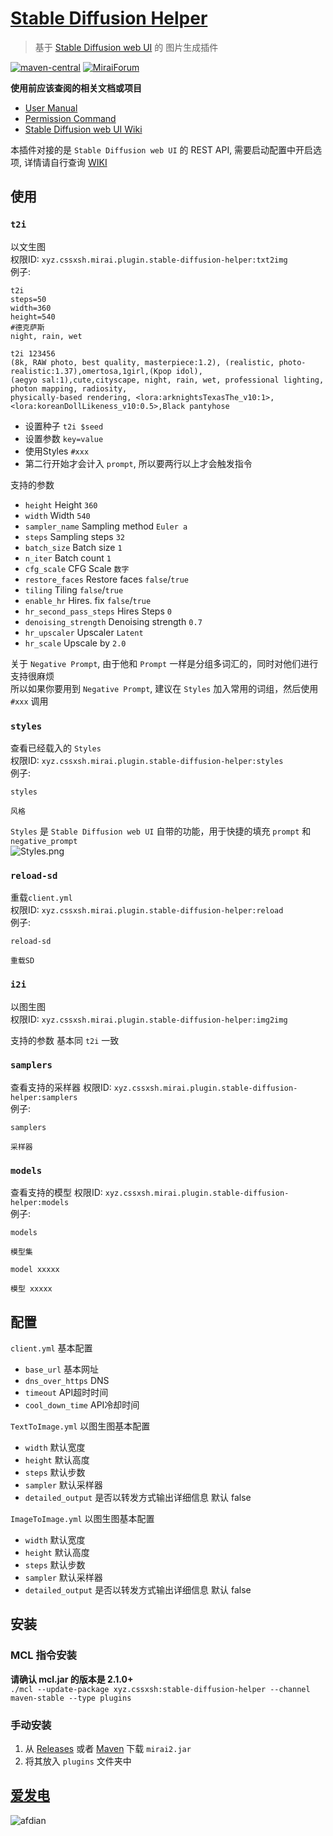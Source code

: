 # [Stable Diffusion Helper](https://github.com/cssxsh/stable-diffusion-helper)

> 基于 [Stable Diffusion web UI](https://github.com/AUTOMATIC1111/stable-diffusion-webui) 的 图片生成插件

[![maven-central](https://img.shields.io/maven-central/v/xyz.cssxsh/stable-diffusion-helper)](https://search.maven.org/artifact/xyz.cssxsh/stable-diffusion-helper)
[![MiraiForum](https://img.shields.io/badge/post-on%20MiraiForum-yellow)](https://mirai.mamoe.net/topic/1657)

**使用前应该查阅的相关文档或项目**

*   [User Manual](https://github.com/mamoe/mirai/blob/dev/docs/UserManual.md)
*   [Permission Command](https://github.com/mamoe/mirai/blob/dev/mirai-console/docs/BuiltInCommands.md#permissioncommand)
*   [Stable Diffusion web UI Wiki](https://github.com/AUTOMATIC1111/stable-diffusion-webui/wiki/API)

本插件对接的是 `Stable Diffusion web UI` 的 REST API, 需要启动配置中开启选项, 详情请自行查询 [WIKI](https://github.com/AUTOMATIC1111/stable-diffusion-webui/wiki/API)  

## 使用

### `t2i`

以文生图  
权限ID: `xyz.cssxsh.mirai.plugin.stable-diffusion-helper:txt2img`  
例子:
```log
t2i 
steps=50
width=360
height=540
#德克萨斯
night, rain, wet
```
```log
t2i 123456
(8k, RAW photo, best quality, masterpiece:1.2), (realistic, photo-realistic:1.37),omertosa,1girl,(Kpop idol), 
(aegyo sal:1),cute,cityscape, night, rain, wet, professional lighting, photon mapping, radiosity, 
physically-based rendering, <lora:arknightsTexasThe_v10:1>, <lora:koreanDollLikeness_v10:0.5>,Black pantyhose
```

* 设置种子 `t2i $seed`
* 设置参数 `key=value`
* 使用Styles `#xxx`
* 第二行开始才会计入 `prompt`, 所以要两行以上才会触发指令

支持的参数 
* `height` Height `360`
* `width` Width `540`
* `sampler_name` Sampling method `Euler a`
* `steps` Sampling steps `32`
* `batch_size` Batch size `1`
* `n_iter` Batch count `1`
* `cfg_scale` CFG Scale `数字`
* `restore_faces` Restore faces `false`/`true`
* `tiling` Tiling `false`/`true`
* `enable_hr` Hires. fix `false`/`true`
* `hr_second_pass_steps` Hires Steps `0`
* `denoising_strength` Denoising strength `0.7`
* `hr_upscaler` Upscaler `Latent`
* `hr_scale` Upscale by `2.0`

关于 `Negative Prompt`, 由于他和 `Prompt` 一样是分组多词汇的，同时对他们进行支持很麻烦  
所以如果你要用到 `Negative Prompt`, 建议在 `Styles` 加入常用的词组，然后使用 `#xxx` 调用

### `styles`

查看已经载入的 `Styles`  
权限ID: `xyz.cssxsh.mirai.plugin.stable-diffusion-helper:styles`  
例子:
```log
styles 
```
```log
风格 
```

`Styles` 是 `Stable Diffusion web UI` 自带的功能，用于快捷的填充 `prompt` 和 `negative_prompt`  
![Styles.png](.github/Styles.png)

### `reload-sd`

重载`client.yml`  
权限ID: `xyz.cssxsh.mirai.plugin.stable-diffusion-helper:reload`  
例子:
```log
reload-sd
```
```log
重载SD
```

### `i2i`

以图生图  
权限ID: `xyz.cssxsh.mirai.plugin.stable-diffusion-helper:img2img`

支持的参数 基本同 `t2i` 一致

### `samplers`

查看支持的采样器
权限ID: `xyz.cssxsh.mirai.plugin.stable-diffusion-helper:samplers`  
例子:
```log
samplers 
```
```log
采样器 
```

### `models`

查看支持的模型
权限ID: `xyz.cssxsh.mirai.plugin.stable-diffusion-helper:models`  
例子:
```log
models 
```
```log
模型集 
```
```log
model xxxxx
```
```log
模型 xxxxx
```

## 配置

`client.yml` 基本配置

* `base_url` 基本网址
* `dns_over_https` DNS
* `timeout` API超时时间
* `cool_down_time` API冷却时间

`TextToImage.yml` 以图生图基本配置

* `width` 默认宽度
* `height` 默认高度
* `steps` 默认步数
* `sampler` 默认采样器
* `detailed_output` 是否以转发方式输出详细信息 默认 false

`ImageToImage.yml` 以图生图基本配置

* `width` 默认宽度
* `height` 默认高度
* `steps` 默认步数
* `sampler` 默认采样器
* `detailed_output` 是否以转发方式输出详细信息 默认 false

## 安装

### MCL 指令安装

**请确认 mcl.jar 的版本是 2.1.0+**  
`./mcl --update-package xyz.cssxsh:stable-diffusion-helper --channel maven-stable --type plugins`

### 手动安装

1.  从 [Releases](https://github.com/cssxsh/stable-diffusion-helper/releases) 或者 [Maven](https://repo1.maven.org/maven2/xyz/cssxsh/mirai/stable-diffusion-helper/) 下载 `mirai2.jar`
2.  将其放入 `plugins` 文件夹中

## [爱发电](https://afdian.net/@cssxsh)

![afdian](.github/afdian.jpg)